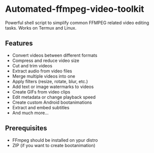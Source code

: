 # Automated-ffmpeg-video-toolkit
Powerful shell script to simplify common FFMPEG related video editing tasks. 
Works on Termux and Linux.

## Features
- Convert videos between different formats
- Compress and reduce video size
- Cut and trim videos
- Extract audio from video files
- Merge multiple videos into one
- Apply filters (resize, rotate, blur, etc.)
- Add text or image watermarks to videos
- Create GIFs from video clips
- Edit metadata or change playback speed
- Create custom Android bootanimations
- Extract and embed subtitles
- And much more...
 ## Prerequisites

- FFmpeg should be installed on ypur distro
- ZIP (if you want to create bootanimation)
